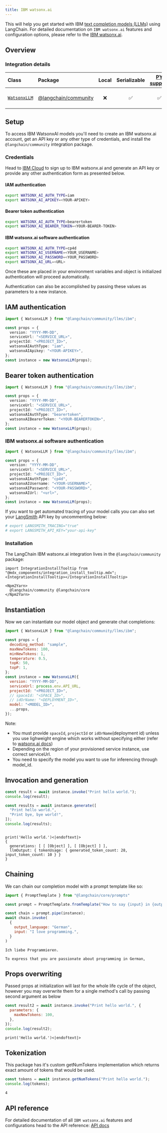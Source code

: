```yaml
---
title: IBM watsonx.ai
---
```


This will help you get started with IBM [text completion models (LLMs)](/oss/concepts/text_llms) using LangChain. For detailed documentation on `IBM watsonx.ai` features and configuration options, please refer to the [IBM watsonx.ai](https://api.js.langchain.com/modules/_langchain_community.llms_ibm.html).

## Overview

### Integration details

| Class | Package | Local | Serializable | [PY support](https://python.langchain.com/docs/integrations/llms/ibm_watsonx/) | Package downloads | Package latest |
| :--- | :--- | :---: | :---: |  :---: | :---: | :---: |
| [`WatsonxLLM`](https://api.js.langchain.com/classes/_langchain_community.llms_ibm.WatsonxLLM.html) | [@langchain/community](https://www.npmjs.com/package/@langchain/community) | ❌ | ✅ | ✅ | ![NPM - Downloads](https://img.shields.io/npm/dm/@langchain/community?style=flat-square&label=%20&) | ![NPM - Version](https://img.shields.io/npm/v/@langchain/community?style=flat-square&label=%20&) |

## Setup

To access IBM WatsonxAI models you'll need to create an IBM watsonx.ai account, get an API key or any other type of credentials, and install the `@langchain/community` integration package.

### Credentials

Head to [IBM Cloud](https://cloud.ibm.com/login) to sign up to IBM watsonx.ai and generate an API key or provide any other authentication form as presented below.

#### IAM authentication

```bash
export WATSONX_AI_AUTH_TYPE=iam
export WATSONX_AI_APIKEY=<YOUR-APIKEY>
```

#### Bearer token authentication

```bash
export WATSONX_AI_AUTH_TYPE=bearertoken
export WATSONX_AI_BEARER_TOKEN=<YOUR-BEARER-TOKEN>
```

#### IBM watsonx.ai software authentication

```bash
export WATSONX_AI_AUTH_TYPE=cp4d
export WATSONX_AI_USERNAME=<YOUR_USERNAME>
export WATSONX_AI_PASSWORD=<YOUR_PASSWORD>
export WATSONX_AI_URL=<URL>
```

Once these are placed in your environment variables and object is initialized authentication will proceed automatically.

Authentication can also be accomplished by passing these values as parameters to a new instance.

## IAM authentication

```typescript
import { WatsonxLLM } from "@langchain/community/llms/ibm";

const props = {
  version: "YYYY-MM-DD",
  serviceUrl: "<SERVICE_URL>",
  projectId: "<PROJECT_ID>",
  watsonxAIAuthType: "iam",
  watsonxAIApikey: "<YOUR-APIKEY>",
};
const instance = new WatsonxLLM(props);
```

## Bearer token authentication

```typescript
import { WatsonxLLM } from "@langchain/community/llms/ibm";

const props = {
  version: "YYYY-MM-DD",
  serviceUrl: "<SERVICE_URL>",
  projectId: "<PROJECT_ID>",
  watsonxAIAuthType: "bearertoken",
  watsonxAIBearerToken: "<YOUR-BEARERTOKEN>",
};
const instance = new WatsonxLLM(props);
```

### IBM watsonx.ai software authentication

```typescript
import { WatsonxLLM } from "@langchain/community/llms/ibm";

const props = {
  version: "YYYY-MM-DD",
  serviceUrl: "<SERVICE_URL>",
  projectId: "<PROJECT_ID>",
  watsonxAIAuthType: "cp4d",
  watsonxAIUsername: "<YOUR-USERNAME>",
  watsonxAIPassword: "<YOUR-PASSWORD>",
  watsonxAIUrl: "<url>",
};
const instance = new WatsonxLLM(props);
```

If you want to get automated tracing of your model calls you can also set your [LangSmith](https://docs.smith.langchain.com/) API key by uncommenting below:

```bash
# export LANGSMITH_TRACING="true"
# export LANGSMITH_API_KEY="your-api-key"
```

### Installation

The LangChain IBM watsonx.ai integration lives in the `@langchain/community` package:

```{=mdx}
import IntegrationInstallTooltip from "@mdx_components/integration_install_tooltip.mdx";
<IntegrationInstallTooltip></IntegrationInstallTooltip>

<Npm2Yarn>
  @langchain/community @langchain/core
</Npm2Yarn>

```

## Instantiation

Now we can instantiate our model object and generate chat completions:

```javascript
import { WatsonxLLM } from "@langchain/community/llms/ibm";

const props = {
  decoding_method: "sample",
  maxNewTokens: 100,
  minNewTokens: 1,
  temperature: 0.5,
  topK: 50,
  topP: 1,
};
const instance = new WatsonxLLM({
  version: "YYYY-MM-DD",
  serviceUrl: process.env.API_URL,
  projectId: "<PROJECT_ID>",
  // spaceId: "<SPACE_ID>",
  // idOrName: "<DEPLOYMENT_ID>",
  model: "<MODEL_ID>",
  ...props,
});
```

Note:

- You must provide `spaceId`, `projectId` or `idOrName`(deployment id) unless you use lighweight engine which works without specifying either (refer to [watsonx.ai docs](https://www.ibm.com/docs/en/cloud-paks/cp-data/5.0.x?topic=install-choosing-installation-mode))
- Depending on the region of your provisioned service instance, use correct serviceUrl.
- You need to specify the model you want to use for inferencing through model_id.

## Invocation and generation

```javascript
const result = await instance.invoke("Print hello world.");
console.log(result);

const results = await instance.generate([
  "Print hello world.",
  "Print bye, bye world!",
]);
console.log(results);
```

```output

print('Hello world.')<|endoftext|>
{
  generations: [ [ [Object] ], [ [Object] ] ],
  llmOutput: { tokenUsage: { generated_token_count: 28, input_token_count: 10 } }
}
```

## Chaining

We can chain our completion model with a prompt template like so:

```javascript
import { PromptTemplate } from "@langchain/core/prompts"

const prompt = PromptTemplate.fromTemplate("How to say {input} in {output_language}:\n")

const chain = prompt.pipe(instance);
await chain.invoke(
  {
    output_language: "German",
    input: "I love programming.",
  }
)
```

```output
Ich liebe Programmieren.

To express that you are passionate about programming in German,
```

## Props overwriting

Passed props at initialization will last for the whole life cycle of the object, however you may overwrite them for a single method's call by passing second argument as below

```javascript
const result2 = await instance.invoke("Print hello world.", {
  parameters: {
    maxNewTokens: 100,
  },
});
console.log(result2);
```

```output
print('Hello world.')<|endoftext|>
```

## Tokenization

This package has it's custom getNumTokens implementation which returns exact amount of tokens that would be used.

```javascript
const tokens = await instance.getNumTokens("Print hello world.");
console.log(tokens);
```

```output
4
```

## API reference

For detailed documentation of all `IBM watsonx.ai` features and configurations head to the API reference: [API docs](https://api.js.langchain.com/modules/_langchain_community.embeddings_ibm.html)
